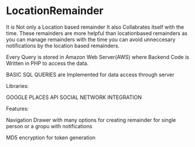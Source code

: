 # LocationRemainder

It is Not only a Location based remainder It also Collabrates itself with the time. These remainders are more helpful than 
locationbased remainders as you can manage remainders with the time you can avoid unneccesary notifications by the location based remainders.

Every Query is stored in Amazon Web Server(AWS) where Backend Code is Written in PHP to access the data.

BASIC SQL QUERIES are Implemented for data access through server



Libraries:

GOOGLE PLACES API
SOCIAL NETWORK INTEGRATION


Features:

Navigation Drawer with many options for creating remainder for single person or a gropu with notifications

MD5 encryption for token generation 
